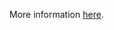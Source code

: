 More information [here](https://docs.bridgecrew.io/docs/ensure-aws-kinesis-firehose-delivery-streams-are-encrypted-with-cmk).

